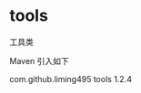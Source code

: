 # tools
工具类

Maven 引入如下

<dependency>
    <groupId>com.github.liming495</groupId>
    <artifactId>tools</artifactId>
    <version>1.2.4</version>
</dependency>
